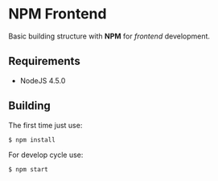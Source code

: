 # NPM Frontend

Basic building structure with **NPM** for _frontend_ development.

## Requirements

- NodeJS 4.5.0

## Building

The first time just use:

`$ npm install`

For develop cycle use:

`$ npm start`

